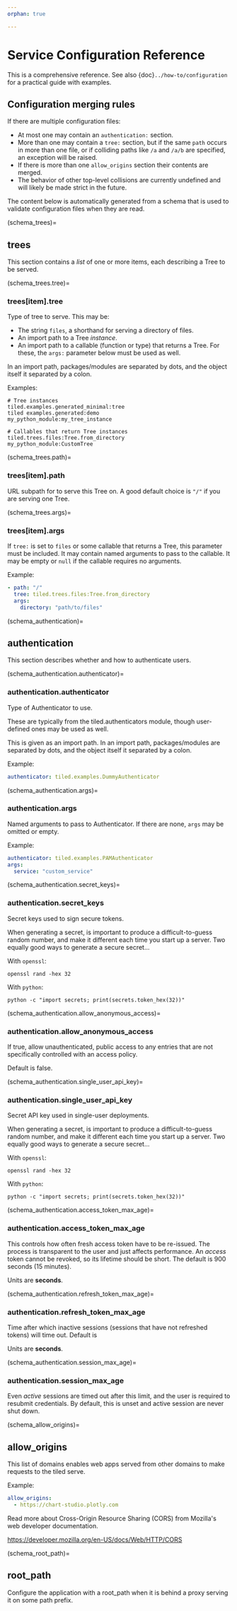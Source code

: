 ```yaml
---
orphan: true

---
```


# Service Configuration Reference

This is a comprehensive reference. See also {doc}`../how-to/configuration` for a
practical guide with examples.

## Configuration merging rules

If there are multiple configuration files:

* At most one may contain an ``authentication:`` section.
* More than one may contain a ``tree:`` section, but if the same ``path``
  occurs in more than one file, or if colliding paths like ``/a`` and ``/a/b``
  are specified, an exception will be raised.
* If there is more than one ``allow_origins`` section their contents are merged.
* The behavior of other top-level collisions are currently undefined and will
  likely be made strict in the future.

The content below is automatically generated from a schema that is used
to validate configuration files when they are read.

(schema_trees)=
## trees

This section contains a *list* of one or more items,
each describing a Tree to be served.


(schema_trees.tree)=
### trees[item].tree

Type of tree to serve. This may be:

- The string `files`, a shorthand for serving a directory of files.
- An import path to a Tree *instance*.
- An import path to a callable (function or type) that returns a
  Tree. For these, the `args:` parameter below must be used as well.

In an import path, packages/modules are separated by dots,
and the object itself it separated by a colon.

Examples:

    # Tree instances
    tiled.examples.generated_minimal:tree
    tiled examples.generated:demo
    my_python_module:my_tree_instance

    # Callables that return Tree instances
    tiled.trees.files:Tree.from_directory
    my_python_module:CustomTree


(schema_trees.path)=
### trees[item].path

URL subpath for to serve this Tree on.
A good default choice is `"/"` if you are serving
one Tree.


(schema_trees.args)=
### trees[item].args

If `tree:` is set to `files` or some callable that returns a
Tree, this parameter must be included. It may contain named
arguments to pass to the callable. It may be empty or `null` if the
callable requires no arguments.

Example:

```yaml
- path: "/"
  tree: tiled.trees.files:Tree.from_directory
  args:
    directory: "path/to/files"
```


(schema_authentication)=
## authentication

This section describes whether and how to authenticate users.

(schema_authentication.authenticator)=
### authentication.authenticator

Type of Authenticator to use.

These are typically from the tiled.authenticators module,
though user-defined ones may be used as well.

This is given as an import path. In an import path, packages/modules
are separated by dots, and the object itself it separated by a colon.

Example:

```yaml
authenticator: tiled.examples.DummyAuthenticator
```


(schema_authentication.args)=
### authentication.args

Named arguments to pass to Authenticator. If there are none,
`args` may be omitted or empty.

Example:

```yaml
authenticator: tiled.examples.PAMAuthenticator
args:
  service: "custom_service"
```


(schema_authentication.secret_keys)=
### authentication.secret_keys

Secret keys used to sign secure tokens.

When generating a secret, is important to produce a difficult-to-guess
random number, and make it different each time you start up a server.
Two equally good ways to generate a secure secret...

With ``openssl``:

    openssl rand -hex 32

With ``python``:

    python -c "import secrets; print(secrets.token_hex(32))"


(schema_authentication.allow_anonymous_access)=
### authentication.allow_anonymous_access

If true, allow unauthenticated, public access to any entries
that are not specifically controlled with an access policy.

Default is false.


(schema_authentication.single_user_api_key)=
### authentication.single_user_api_key

Secret API key used in single-user deployments.

When generating a secret, is important to produce a difficult-to-guess
random number, and make it different each time you start up a server.
Two equally good ways to generate a secure secret...

With ``openssl``:

    openssl rand -hex 32

With ``python``:

    python -c "import secrets; print(secrets.token_hex(32))"
  


(schema_authentication.access_token_max_age)=
### authentication.access_token_max_age

This controls how often fresh access token have to be
re-issued. The process is transparent to the user and just affects performance.
An *access* token cannot be revoked, so its lifetime should be short. The
default is 900 seconds (15 minutes).

Units are **seconds**.


(schema_authentication.refresh_token_max_age)=
### authentication.refresh_token_max_age

Time after which inactive sessions
(sessions that have not refreshed tokens) will time out.
Default is

Units are **seconds**.


(schema_authentication.session_max_age)=
### authentication.session_max_age

Even *active* sessions are timed out after this
limit, and the user is required to resubmit credentials. By default,
this is unset and active session are never shut down.


(schema_allow_origins)=
## allow_origins

This list of domains enables web apps served from other domains to make
requests to the tiled serve.

Example:

```yaml
allow_origins:
  - https://chart-studio.plotly.com
```

Read more about Cross-Origin Resource Sharing (CORS)
from Mozilla's web developer documentation.

https://developer.mozilla.org/en-US/docs/Web/HTTP/CORS


(schema_root_path)=
## root_path

Configure the application with a root_path when it is behind a proxy
serving it on some path prefix.

